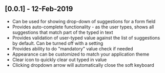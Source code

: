 ## [0.0.1] - 12-Feb-2019

* Can be used for showing drop-down of suggestions for a form field
* Provides auto-complete functionality - as the user types, shows all suggestions that match part of the typed in text
* Provides validation of user-typed value against the list of suggestions by default. Can be turned off with a setting
* Provides ability to do "mandatory" value check if needed
* Appearance can be customized to match your application theme
* Clear icon to quickly clear out typed in value
* Clicking dropdown arrow will automatically close the soft keyboard